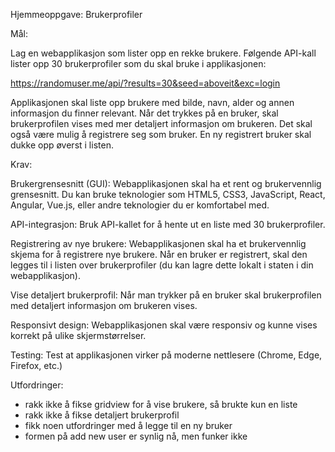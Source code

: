 Hjemmeoppgave: Brukerprofiler 

 

Mål: 

Lag en webapplikasjon som lister opp en rekke brukere. Følgende API-kall lister opp 30 brukerprofiler som du skal bruke i applikasjonen:  

https://randomuser.me/api/?results=30&seed=aboveit&exc=login 

 

Applikasjonen skal liste opp brukere med bilde, navn, alder og annen informasjon du finner relevant. Når det trykkes på en bruker, skal brukerprofilen vises med mer detaljert informasjon om brukeren. Det skal også være mulig å registrere seg som bruker. En ny registrert bruker skal dukke opp øverst i listen. 

 

Krav: 

 

Brukergrensesnitt (GUI): Webapplikasjonen skal ha et rent og brukervennlig grensesnitt. Du kan bruke teknologier som HTML5, CSS3, JavaScript, React, Angular, Vue.js, eller andre teknologier du er komfortabel med. 

 

API-integrasjon: Bruk API-kallet for å hente ut en liste med 30 brukerprofiler.  

 

Registrering av nye brukere: Webapplikasjonen skal ha et brukervennlig skjema for å registrere nye brukere. Når en bruker er registrert, skal den legges til i listen over brukerprofiler (du kan lagre dette lokalt i staten i din webapplikasjon). 

 

Vise detaljert brukerprofil: Når man trykker på en bruker skal brukerprofilen med detaljert informasjon om brukeren vises. 

 

Responsivt design: Webapplikasjonen skal være responsiv og kunne vises korrekt på ulike skjermstørrelser. 

 

Testing: Test at applikasjonen virker på moderne nettlesere (Chrome, Edge, Firefox, etc.) 


Utfordringer:

- rakk ikke å fikse gridview for å vise brukere, så brukte kun en liste
- rakk ikke å fikse detaljert brukerprofil
- fikk noen utfordringer med å legge til en ny bruker 
- formen på add new user er synlig nå, men funker ikke

